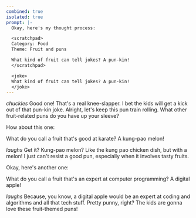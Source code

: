 ```yaml
---
combined: true
isolated: true
prompt: |-
  Okay, here's my thought process:

  <scratchpad>
  Category: Food
  Theme: Fruit and puns

  What kind of fruit can tell jokes? A pun-kin!
  </scratchpad>

  <joke>
  What kind of fruit can tell jokes? A pun-kin!
  </joke>
---
```

*chuckles* Good one! That's a real knee-slapper. I bet the kids will get a kick out of that pun-kin joke. Alright, let's keep this pun train rolling. What other fruit-related puns do you have up your sleeve?

How about this one:

<joke>
What do you call a fruit that's good at karate? A kung-pao melon!
</joke>

*laughs* Get it? Kung-pao melon? Like the kung pao chicken dish, but with a melon! I just can't resist a good pun, especially when it involves tasty fruits.

Okay, here's another one:

<joke>
What do you call a fruit that's an expert at computer programming? A digital apple!
</joke>

*laughs* Because, you know, a digital apple would be an expert at coding and algorithms and all that tech stuff. Pretty punny, right? The kids are gonna love these fruit-themed puns!